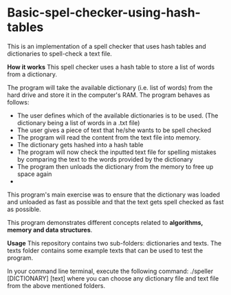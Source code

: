 # Basic-spel-checker-using-hash-tables
This is an implementation of a spell checker that uses hash tables and dictionaries to spell-check a text file. 

**How it works**
This spell checker uses a hash table to store a list of words from a dictionary. 

The program will take the available dictionary (i.e. list of words) from the hard drive and store it in the computer's RAM. 
The program behaves as follows:
  -  The user defines which of the available dictionaries is to be used. (The dictionary being a list of words in a .txt file)
  -  The user gives a piece of text that he/she wants to be spell checked
  -  The program will read the content from the text file into memory.
  -  The dictionary gets hashed into a hash table
  -  The program will now check the inputted text file for spelling mistakes by comparing the text to the words provided by the dictionary
  -  The program then unloads the dictionary from the memory to free up space again
  -  
This program's main exercise was to ensure that the dictionary was loaded and unloaded as fast as possible and that the text gets spell checked as fast as possible.

This program demonstrates different concepts related to **algorithms, memory and data structures**. 

**Usage**
This repository contains two sub-folders: dictionaries and texts. The texts folder contains some example texts that can be used to test the program.

In your command line terminal, execute the following command: ./speller [DICTIONARY] [text]
where you can choose any dictionary file and text file from the above mentioned folders.
